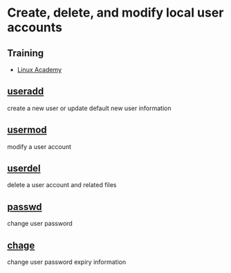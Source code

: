 # Create, delete, and modify local user accounts

## Training
* [Linux Academy](https://linuxacademy.com/cp/courses/lesson/course/5413/lesson/1/module/428)

## [useradd](http://manpages.ubuntu.com/manpages/bionic/en/man8/useradd.8.html)
create a new user or update default new user information
 
## [usermod](http://manpages.ubuntu.com/manpages/bionic/en/man8/usermod.8.html)
modify a user account

## [userdel](http://manpages.ubuntu.com/manpages/bionic/en/man8/userdel.8.html)
delete a user account and related files

## [passwd](https://manpages.ubuntu.com/manpages/bionic/man1/passwd.1.html)
change user password

## [chage](https://manpages.ubuntu.com/manpages/bionic/man1/chage.1.html)
change user password expiry information